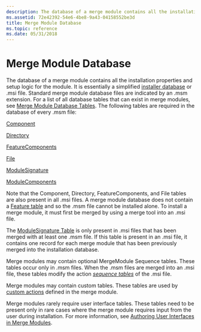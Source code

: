 ```yaml
---
description: The database of a merge module contains all the installation properties and setup logic for the module.
ms.assetid: 72e42392-54e6-4be8-9a43-04158552be3d
title: Merge Module Database
ms.topic: reference
ms.date: 05/31/2018
---
```


# Merge Module Database

The database of a merge module contains all the installation properties and setup logic for the module. It is essentially a simplified [installer database](installer-database.md) or .msi file. Standard merge module database files are indicated by an .msm extension. For a list of all database tables that can exist in merge modules, see [Merge Module Database Tables](merge-module-database-tables.md). The following tables are required in the database of every .msm file:

[Component](component-table.md)

[Directory](directory-table.md)

[FeatureComponents](featurecomponents-table.md)

[File](file-table.md)

[ModuleSignature](modulesignature-table.md)

[ModuleComponents](modulecomponents-table.md)

Note that the Component, Directory, FeatureComponents, and File tables are also present in all .msi files. A merge module database does not contain a [Feature table](feature-table.md) and so the .msm file cannot be installed alone. To install a merge module, it must first be merged by using a merge tool into an .msi file.

The [ModuleSignature Table](modulesignature-table.md) is only present in .msi files that has been merged with at least one .msm file. If this table is present in an .msi file, it contains one record for each merge module that has been previously merged into the installation database.

Merge modules may contain optional MergeModule Sequence tables. These tables occur only in .msm files. When the .msm files are merged into an .msi file, these tables modify the action [*sequence tables*](s-gly.md) of the .msi file.

Merge modules may contain custom tables. These tables are used by [custom actions](custom-actions.md) defined in the merge module.

Merge modules rarely require user interface tables. These tables need to be present only in rare cases where the merge module requires input from the user during installation. For more information, see [Authoring User Interfaces in Merge Modules](authoring-user-interfaces-in-merge-modules.md).

 

 



